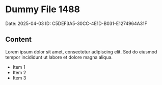 # Dummy File 1488

Date: 2025-04-03
ID: C5DEF3A5-30CC-4E1D-B031-E1274964A31F

## Content

Lorem ipsum dolor sit amet, consectetur adipiscing elit.
Sed do eiusmod tempor incididunt ut labore et dolore magna aliqua.

* Item 1
* Item 2
* Item 3
